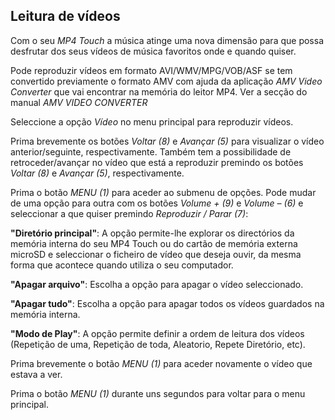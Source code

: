 ## Leitura de vídeos

Com o seu *MP4 Touch* a música atinge uma nova dimensão para que possa desfrutar dos seus vídeos de música favoritos onde e quando quiser.

Pode reproduzir vídeos em formato AVI/WMV/MPG/VOB/ASF se tem convertido previamente o formato AMV com ajuda da aplicação *AMV Video Converter* que vai encontrar na memória do leitor MP4. Ver a secção do manual *AMV VIDEO CONVERTER*

Seleccione a opção *Vídeo* no menu principal para reproduzir vídeos. 

Prima brevemente os botões *Voltar (8)* e *Avançar (5)* para visualizar o vídeo anterior/seguinte, respectivamente. Também tem a possibilidade de retroceder/avançar no vídeo que está a reproduzir premindo os botões *Voltar (8)* e *Avançar (5)*, respectivamente.

Prima o botão *MENU (1)* para aceder ao submenu de opções. Pode mudar de uma opção para outra com os botões *Volume + (9)* e *Volume – (6)* e seleccionar a que quiser premindo *Reproduzir / Parar (7)*:

**"Diretório principal"**: 
A opção permite-lhe explorar os directórios da memória interna do seu MP4 Touch ou do cartão de memória externa microSD e seleccionar o ficheiro de vídeo que deseja ouvir, da mesma forma que acontece quando utiliza o seu computador.

**"Apagar arquivo"**: Escolha a opção para apagar o vídeo seleccionado.

**"Apagar tudo"**: Escolha a opção para apagar todos os vídeos guardados na memória interna.

**"Modo de Play"**: A opção permite definir a ordem de leitura dos vídeos (Repetição de uma, Repetição de toda, Aleatorio, Repete Diretório, etc).

Prima brevemente o botão *MENU (1)* para aceder novamente o vídeo que estava a ver.

Prima o botão *MENU (1)* durante uns segundos para voltar para o menu principal.
